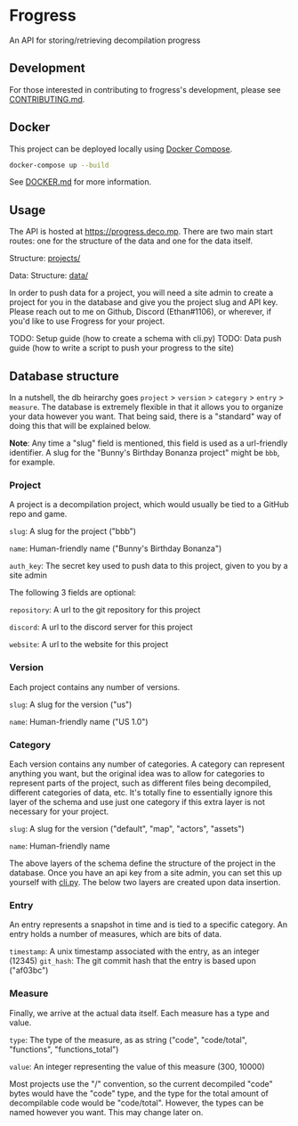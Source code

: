# Frogress

An API for storing/retrieving decompilation progress

## Development
For those interested in contributing to frogress's development, please see [CONTRIBUTING.md](CONTRIBUTING.md).

## Docker

This project can be deployed locally using [Docker Compose](https://docs.docker.com/compose/).

```sh
docker-compose up --build
```

See [DOCKER.md](DOCKER.md) for more information.

## Usage
The API is hosted at https://progress.deco.mp. There are two main start routes: one for the structure of the data and one for the data itself.

Structure: [projects/](https://progress.deco.mp/projects/)

Data: Structure: [data/](https://progress.deco.mp/data/)

In order to push data for a project, you will need a site admin to create a project for you in the database and give you the project slug and API key. Please reach out to me on Github, Discord (Ethan#1106), or wherever, if you'd like to use Frogress for your project.

TODO: Setup guide (how to create a schema with cli.py)
TODO: Data push guide (how to write a script to push your progress to the site)

## Database structure

In a nutshell, the db heirarchy goes `project` > `version` > `category` > `entry` > `measure`. The database is extremely flexible in that it allows you to organize your data however you want. That being said, there is a "standard" way of doing this that will be explained below. 

**Note**: Any time a "slug" field is mentioned, this field is used as a url-friendly identifier. A slug for the "Bunny's Birthday Bonanza project" might be `bbb`, for example.

### Project

A project is a decompilation project, which would usually be tied to a GitHub repo and game.

`slug`: A slug for the project ("bbb")

`name`: Human-friendly name ("Bunny's Birthday Bonanza")

`auth_key`: The secret key used to push data to this project, given to you by a site admin

The following 3 fields are optional:

`repository`: A url to the git repository for this project

`discord`: A url to the discord server for this project

`website`: A url to the website for this project

### Version

Each project contains any number of versions.

`slug`: A slug for the version ("us")

`name`: Human-friendly name ("US 1.0")

### Category

Each version contains any number of categories. A category can represent anything you want, but the original idea was to allow for categories to represent parts of the project, such as different files being decompiled, different categories of data, etc. It's totally fine to essentially ignore this layer of the schema and use just one category if this extra layer is not necessary for your project. 

`slug`: A slug for the version ("default", "map", "actors", "assets")

`name`: Human-friendly name

The above layers of the schema define the structure of the project in the database. Once you have an api key from a site admin, you can set this up yourself with [cli.py](cli.py). The below two layers are created upon data insertion.

### Entry

An entry represents a snapshot in time and is tied to a specific category. An entry holds a number of measures, which are bits of data.

`timestamp`: A unix timestamp associated with the entry, as an integer (12345)
`git_hash`: The git commit hash that the entry is based upon ("af03bc")

### Measure

Finally, we arrive at the actual data itself. Each measure has a type and value. 

`type`: The type of the measure, as as string ("code", "code/total", "functions", "functions_total")

`value`: An integer representing the value of this measure (300, 10000)

Most projects use the "/" convention, so the current decompiled "code" bytes would have the "code" type, and the type for the total amount of decompilable code would be "code/total". However, the types can be named however you want. This may change later on.

